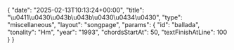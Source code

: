 {
    "date": "2025-02-13T10:13:24+00:00",
    "title": "\u0411\u0430\u043b\u043b\u0430\u0434\u0430",
    "type": "miscellaneous",
    "layout": "songpage",
    "params": {
        "id": "ballada",
        "tonality": "Hm",
        "year": "1993",
        "chordsStartAt": 50,
        "textFinishAtLine": 100
    }
}